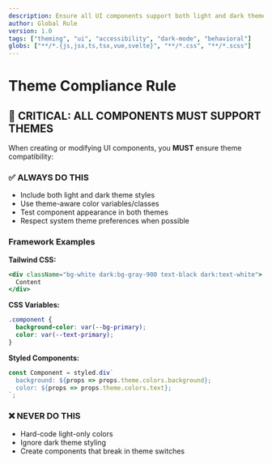 ```yaml
---
description: Ensure all UI components support both light and dark themes with proper styling
author: Global Rule
version: 1.0
tags: ["theming", "ui", "accessibility", "dark-mode", "behavioral"]
globs: ["**/*.{js,jsx,ts,tsx,vue,svelte}", "**/*.css", "**/*.scss"]
---
```


# Theme Compliance Rule

## 🎨 CRITICAL: ALL COMPONENTS MUST SUPPORT THEMES

When creating or modifying UI components, you **MUST** ensure theme compatibility:

### ✅ ALWAYS DO THIS

- Include both light and dark theme styles
- Use theme-aware color variables/classes
- Test component appearance in both themes
- Respect system theme preferences when possible

### Framework Examples

**Tailwind CSS:**
```jsx
<div className="bg-white dark:bg-gray-900 text-black dark:text-white">
  Content
</div>
```

**CSS Variables:**
```css
.component {
  background-color: var(--bg-primary);
  color: var(--text-primary);
}
```

**Styled Components:**
```jsx
const Component = styled.div`
  background: ${props => props.theme.colors.background};
  color: ${props => props.theme.colors.text};
`;
```

### ❌ NEVER DO THIS

- Hard-code light-only colors
- Ignore dark theme styling
- Create components that break in theme switches
